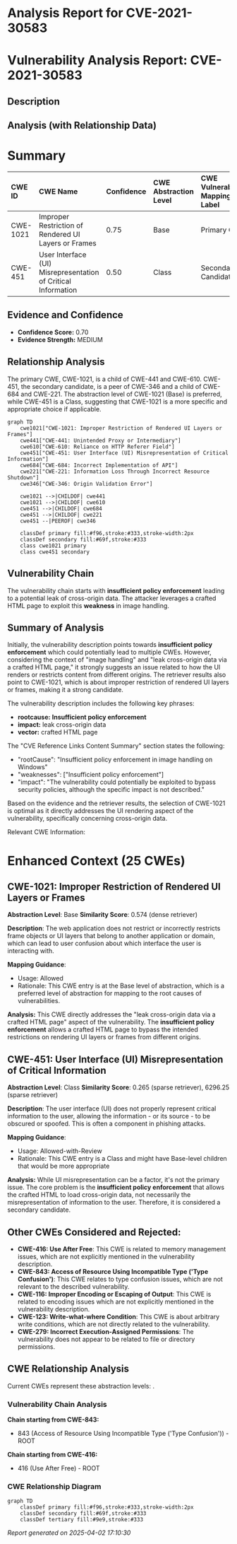 # Analysis Report for CVE-2021-30583

# Vulnerability Analysis Report: CVE-2021-30583

## Description



## Analysis (with Relationship Data)

# Summary
| CWE ID  | CWE Name                                                          | Confidence | CWE Abstraction Level | CWE Vulnerability Mapping Label | CWE-Vulnerability Mapping Notes |
| :-------- | :---------------------------------------------------------------- | :--------- | :---------------------- | :------------------------------ | :------------------------------ |
| CWE-1021 | Improper Restriction of Rendered UI Layers or Frames             | 0.75       | Base                    | Primary CWE                    | Allowed                       |
| CWE-451  | User Interface (UI) Misrepresentation of Critical Information | 0.50       | Class                   | Secondary Candidate             | Allowed-with-Review           |

## Evidence and Confidence

*   **Confidence Score:** 0.70
*   **Evidence Strength:** MEDIUM

## Relationship Analysis
The primary CWE, CWE-1021, is a child of CWE-441 and CWE-610. CWE-451, the secondary candidate, is a peer of CWE-346 and a child of CWE-684 and CWE-221. The abstraction level of CWE-1021 (Base) is preferred, while CWE-451 is a Class, suggesting that CWE-1021 is a more specific and appropriate choice if applicable.

```mermaid
graph TD
    cwe1021["CWE-1021: Improper Restriction of Rendered UI Layers or Frames"]
    cwe441["CWE-441: Unintended Proxy or Intermediary"]
    cwe610["CWE-610: Reliance on HTTP Referer Field"]
    cwe451["CWE-451: User Interface (UI) Misrepresentation of Critical Information"]
    cwe684["CWE-684: Incorrect Implementation of API"]
    cwe221["CWE-221: Information Loss Through Incorrect Resource Shutdown"]
    cwe346["CWE-346: Origin Validation Error"]

    cwe1021 -->|CHILDOF| cwe441
    cwe1021 -->|CHILDOF| cwe610
    cwe451 -->|CHILDOF| cwe684
    cwe451 -->|CHILDOF| cwe221
    cwe451 --|PEEROF| cwe346

    classDef primary fill:#f96,stroke:#333,stroke-width:2px
    classDef secondary fill:#69f,stroke:#333
    class cwe1021 primary
    class cwe451 secondary
```

## Vulnerability Chain
The vulnerability chain starts with **insufficient policy enforcement** leading to a potential leak of cross-origin data. The attacker leverages a crafted HTML page to exploit this **weakness** in image handling.

## Summary of Analysis
Initially, the vulnerability description points towards **insufficient policy enforcement** which could potentially lead to multiple CWEs. However, considering the context of "image handling" and "leak cross-origin data via a crafted HTML page," it strongly suggests an issue related to how the UI renders or restricts content from different origins. The retriever results also point to CWE-1021, which is about improper restriction of rendered UI layers or frames, making it a strong candidate.

The vulnerability description includes the following key phrases:
*   **rootcause:** **Insufficient policy enforcement**
*   **impact:** leak cross-origin data
*   **vector:** crafted HTML page

The "CVE Reference Links Content Summary" section states the following:
*   "rootCause": "Insufficient policy enforcement in image handling on Windows"
*   "weaknesses": ["Insufficient policy enforcement"]
*   "impact": "The vulnerability could potentially be exploited to bypass security policies, although the specific impact is not described."

Based on the evidence and the retriever results, the selection of CWE-1021 is optimal as it directly addresses the UI rendering aspect of the vulnerability, specifically concerning cross-origin data.

Relevant CWE Information:

# Enhanced Context (25 CWEs)

## CWE-1021: Improper Restriction of Rendered UI Layers or Frames
**Abstraction Level**: Base
**Similarity Score**: 0.574 (dense retriever)

**Description**:
The web application does not restrict or incorrectly restricts frame objects or UI layers that belong to another application or domain, which can lead to user confusion about which interface the user is interacting with.

**Mapping Guidance**:
- Usage: Allowed
- Rationale: This CWE entry is at the Base level of abstraction, which is a preferred level of abstraction for mapping to the root causes of vulnerabilities.

**Analysis:** This CWE directly addresses the "leak cross-origin data via a crafted HTML page" aspect of the vulnerability. The **insufficient policy enforcement** allows a crafted HTML page to bypass the intended restrictions on rendering UI layers or frames from different origins.

## CWE-451: User Interface (UI) Misrepresentation of Critical Information
**Abstraction Level**: Class
**Similarity Score**: 0.265 (sparse retriever), 6296.25 (sparse retriever)

**Description**:
The user interface (UI) does not properly represent critical information to the user, allowing the information - or its source - to be obscured or spoofed. This is often a component in phishing attacks.

**Mapping Guidance**:
- Usage: Allowed-with-Review
- Rationale: This CWE entry is a Class and might have Base-level children that would be more appropriate

**Analysis:** While UI misrepresentation can be a factor, it's not the primary issue. The core problem is the **insufficient policy enforcement** that allows the crafted HTML to load cross-origin data, not necessarily the misrepresentation of information to the user. Therefore, it is considered a secondary candidate.

## Other CWEs Considered and Rejected:

*   **CWE-416: Use After Free**: This CWE is related to memory management issues, which are not explicitly mentioned in the vulnerability description.
*   **CWE-843: Access of Resource Using Incompatible Type ('Type Confusion')**: This CWE relates to type confusion issues, which are not relevant to the described vulnerability.
*   **CWE-116: Improper Encoding or Escaping of Output**: This CWE is related to encoding issues which are not explicitly mentioned in the vulnerability description.
*   **CWE-123: Write-what-where Condition**: This CWE is about arbitrary write conditions, which are not directly related to the vulnerability.
*   **CWE-279: Incorrect Execution-Assigned Permissions**: The vulnerability does not appear to be related to file or directory permissions.


## CWE Relationship Analysis

Current CWEs represent these abstraction levels: .


### Vulnerability Chain Analysis

**Chain starting from CWE-843:**
- 843 (Access of Resource Using Incompatible Type ('Type Confusion')) - ROOT


**Chain starting from CWE-416:**
- 416 (Use After Free) - ROOT



### CWE Relationship Diagram

```mermaid
graph TD
    classDef primary fill:#f96,stroke:#333,stroke-width:2px
    classDef secondary fill:#69f,stroke:#333
    classDef tertiary fill:#9e9,stroke:#333
```



*Report generated on 2025-04-02 17:10:30*
